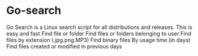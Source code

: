 # Go-search
Go Search is a Linux search script for all distributions and releases. This is easy and fast Find file or folder Find files or folders belonging to user Find files by extension (.jpg.png.MP3) Find binary files By usage time (in days) Find files created or modified in previous days

